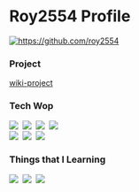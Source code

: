 <h1>Roy2554 Profile</h1>

<!-- [![roy2554's GitHub stats](https://github-readme-stats.vercel.app/api?username=roy2554&theme=dark)](https://github.com/anuraghazra/github-readme-stats)   -->
<!-- [![Top Langs](https://github-readme-stats.vercel.app/api/top-langs/?username=roy2554&hide=html,css,scss&layout=compact&theme=dark)](https://github.com/anuraghazra/github-readme-stats)  
<br /> -->
<a href="https://github.com/roy2554">
<img src="https://img.shields.io/badge/-roy2554-black?style=flat-square&logo=github&link=https://github.com/roy2554" alt="https://github.com/roy2554"/>
</a> 

### Project
[wiki-project](https://github.com/roy2554/wiki-project)

### Tech Wop

<img src="https://img.shields.io/badge/Python-black?style=flat-square&logo=Python&logoColor=white&link=https://www.python.org/"/></a>&nbsp;
<img src="https://img.shields.io/badge/-Clang-black?style=flat-square&logo=c&logoColor=white" />&nbsp;
<img src="https://img.shields.io/badge/-JavaScript-black?style=flat-square&logo=javascript&logoColor=white" />&nbsp;
<img src="https://img.shields.io/badge/-TypeScript-black?style=flat-square&logo=typescript&logoColor=white" />  
<img src="https://img.shields.io/badge/-React-black?style=flat-square&logo=react&logoColor=white" />&nbsp;
<img src="https://img.shields.io/badge/-Next.js-black?style=flat-square&logo=next.js&logoColor=white" />&nbsp;
<img src="https://img.shields.io/badge/-Express-black?style=flat-square&logo=express&logoColor=white" />  

### Things that I Learning

<img src="https://img.shields.io/badge/-Rust-black?style=flat-square&logo=rust&logoColor=white" />&nbsp;
<img src="https://img.shields.io/badge/-Tensorflow-black?style=flat-square&logo=tensorflow&logoColor=white" />&nbsp;
<img src="https://img.shields.io/badge/-Keras-black?style=flat-square&logo=keras&logoColor=white" />  

<!---
roy2554/roy2554 is a ✨ special ✨ repository because its `README.md` (this file) appears on your GitHub profile.
You can click the Preview link to take a look at your changes.
--->
